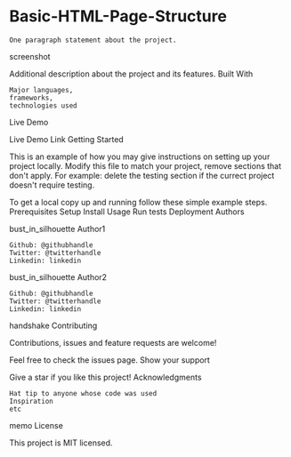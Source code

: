 # Basic-HTML-Page-Structure

    One paragraph statement about the project.

screenshot

Additional description about the project and its features.
Built With

    Major languages,
    frameworks,
    technologies used

Live Demo

Live Demo Link
Getting Started

This is an example of how you may give instructions on setting up your project locally. Modify this file to match your project, remove sections that don't apply. For example: delete the testing section if the currect project doesn't require testing.

To get a local copy up and running follow these simple example steps.
Prerequisites
Setup
Install
Usage
Run tests
Deployment
Authors

bust_in_silhouette Author1

    Github: @githubhandle
    Twitter: @twitterhandle
    Linkedin: linkedin

bust_in_silhouette Author2

    Github: @githubhandle
    Twitter: @twitterhandle
    Linkedin: linkedin

handshake Contributing

Contributions, issues and feature requests are welcome!

Feel free to check the issues page.
Show your support

Give a star if you like this project!
Acknowledgments

    Hat tip to anyone whose code was used
    Inspiration
    etc

memo License

This project is MIT licensed.
